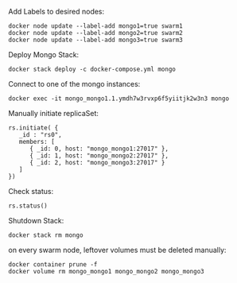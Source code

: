 
Add Labels to desired nodes:
```
docker node update --label-add mongo1=true swarm1
docker node update --label-add mongo2=true swarm2
docker node update --label-add mongo3=true swarm3
```

Deploy Mongo Stack:
```
docker stack deploy -c docker-compose.yml mongo
```

Connect to one of the mongo instances:
```
docker exec -it mongo_mongo1.1.ymdh7w3rvxp6f5yiitjk2w3n3 mongo
```

Manually initiate replicaSet:
```
rs.initiate( {
   _id : "rs0",
   members: [
      { _id: 0, host: "mongo_mongo1:27017" },
      { _id: 1, host: "mongo_mongo2:27017" },
      { _id: 2, host: "mongo_mongo3:27017" }
   ]
})
```
Check status:
```
rs.status()
```

Shutdown Stack:
```
docker stack rm mongo
```
on every swarm node, leftover volumes must be deleted manually:
```
docker container prune -f
docker volume rm mongo_mongo1 mongo_mongo2 mongo_mongo3
```
